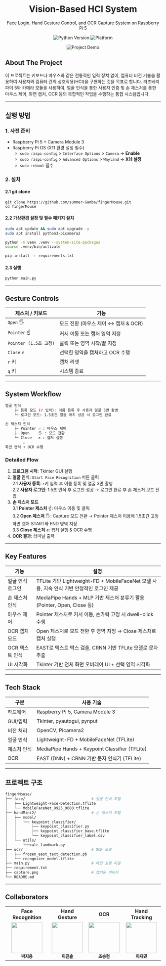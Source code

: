 <h1 align="center">Vision-Based HCI System</h1>
<p align="center">
   Face Login, Hand Gesture Control, and OCR Capture System on Raspberry Pi 5
</p>
<p align="center">
    <img src="https://img.shields.io/badge/Python-3.10+-blue?logo=python" alt="Python Version">
    <img src="https://img.shields.io/badge/Platform-Raspberry%20Pi%205-orange.svg?logo=raspberrypi" alt="Platform">
</p>

<p align="center">
  <img src="link_to_your_project_demo.gif" alt="Project Demo">
</p>

## About The Project

이 프로젝트는 키보드나 마우스와 같은 전통적인 입력 장치 없이, 컴퓨터 비전 기술을 활용하여 사용자와 컴퓨터 간의 상호작용(HCI)을 구현하는 것을 목표로 합니다. 라즈베리파이 5와 카메라 모듈을 사용하여, 얼굴 인식을 통한 사용자 인증 및 손 제스처를 통한 마우스 제어, 화면 캡처, OCR 등의 복합적인 작업을 수행하는 통합 시스템입니다.

---

## 실행 방법

### 1. 사전 준비

- Raspberry Pi 5 + Camera Module 3
- Raspberry Pi OS (X11 환경 설정 필수)
  - `sudo raspi-config` > `Interface Options` > `Camera` → **Enable**
  - `sudo raspi-config` > `Advanced Options` > `Wayland` → **X11 설정**
  - `sudo reboot` 필수

### 2. 설치

#### 2.1 git clone
```
git clone https://github.com/summer-Gamba/fingerMouse.git
cd fingerMouse
```

#### 2.2 가상환경 설정 및 필수 패키지 설치
```bash
sudo apt update && sudo apt upgrade -y
sudo apt install python3-picamera2

python -m venv .venv --system-site-packages
source .venv/bin/activate

pip install -r requirements.txt 
```


#### 2.3 실행

```bash
python main.py
```

---

## Gesture Controls

| 제스처 / 키보드         | 기능 |
|-------------------------|-------------------------------------------|
| `Open` 🖐️                | 모드 전환 (마우스 제어 ↔ 캡처 & OCR)     |
| `Pointer` ☝️           | 커서 이동 또는 캡처 영역 지정             |
| `Pointer (1.5초 고정)` | 클릭 또는 영역 시작/끝 지정              |
| `Close` ✊              | 선택한 영역을 캡처하고 OCR 수행           |
| `r` 키                 | 캡처 리셋                                 |
| `q` 키                 | 시스템 종료                               |

---


## System Workflow

```bash
얼굴 인식 
    ├─ 등록 모드 (r 입력): 이름 등록 후 사용자 얼굴 3면 촬영
    └─ 로그인 모드: 1.5초간 얼굴 매치 성공 시 로그인 완료 
        ↓
손 제스처 인식
    ├─ Pointer ☝️ : 마우스 제어
    ├─ Open    🖐️ : 모드 전환
    └─ Close   ✊ : 캡처 실행
        ↓
화면 캡처 + OCR 수행
```

### Detailed Flow
1. **프로그램 시작**: Tkinter GUI 실행
2. **얼굴 인식**: `Start Face Recognition` 버튼 클릭 <br>
    2.1 **사용자 등록**: `r`키 입력 후 이름 등록 및 얼굴 3면 촬영 <br>
    2.2 **사용자 로그인**: 1.5초 인식 후 로그인 성공 → 로그인 완료 후 손 제스처 모드 진입
3. **손 제스처 모드** <br>
    3.1 **Pointer 제스처** ☝️: 마우스 이동 및 클릭 <br>
    3.2 **Open 제스처** 🖐: Capture 모드 전환 → Pointer 제스처 이용해 1.5초간 고정하면 캡쳐 START와 END 영역 지정 <br>
    3.3 **Close 제스처** ✊: 캡처 실행 & OCR 수행
7. **OCR 결과**: 터미널 출력 

---

## Key Features

| 기능 | 설명 |
|------|------|
| 얼굴 인식 로그인 | TFLite 기반 Lightweight-FD + MobileFaceNet 모델 사용, 지속 인식 기반 안정적인 로그인 제공 |
| 손 제스처 인식 | MediaPipe Hands + MLP 기반 제스처 분류기 활용 (Pointer, Open, Close 등) |
| 마우스 제어 | Pointer 제스처로 커서 이동, 손가락 고정 시 dwell-click 수행 |
| OCR 캡처 모드 | Open 제스처로 모드 전환 후 영역 지정 → Close 제스처로 캡처 실행 |
| OCR 텍스트 인식 | EAST로 텍스트 박스 검출, CRNN 기반 TFLite 모델로 문자 추출 |
| UI 시각화 | Tkinter 기반 전체 화면 오버레이 UI + 선택 영역 시각화 |

---



## Tech Stack

| 구분 | 사용 기술 |
|------|------------|
| 하드웨어 | Raspberry Pi 5, Camera Module 3 |
| GUI/입력 | Tkinter, pyautogui, pynput |
| 비전 처리 | OpenCV, Picamera2 |
| 얼굴 인식 | Lightweight-FD + MobileFaceNet (TFLite) |
| 제스처 인식 | MediaPipe Hands + Keypoint Classifier (TFLite) |
| OCR | EAST (DNN) + CRNN 기반 문자 인식기 (TFLite) |

---

## 프로젝트 구조

```bash
fingerMouse/
├── face/                              # 얼굴 인식 모델 
│   ├── Lightweight-Face-Detection.tflite
│   └── MobileFaceNet_9925_9680.tflite
├── handMini2/                         # 손 제스처 모델
│   ├── model/      
│   │   └── keypoint_classifier/
│   │       ├── keypoint_classifier.py
│   │       ├── keypoint_classifier_base.tflite
│   │       └── keypoint_classifier_label.csv
│   └── utils/    
│       └──calc_landmark.py
├── ocr/                               # OCR 모델 
│   ├── frozen_east_text_detection.pb
│   └── recognizer_model.tflite
├── main.py                            # 메인 실행 파일
├── requirement.txt
├── capture.png                        # 캡처된 이미지
└── README.md                          
```

---



## Collaborators

<div align="center">

<table>
  <tr>
    <th>Face Recognition</th>
    <th>Hand Gesture</th>
    <th>OCR</th>
    <th>Hand Tracking</th>
  </tr>
  <tr>
    <td align="center">
      <a href="https://github.com/Bentlytrucker">
        <img src="https://github.com/Bentlytrucker.png" width="100"><br>
        <sub><b>박지용</b></sub>
      </a>
    </td>
    <td align="center">
      <a href="https://github.com/mogld">
        <img src="https://github.com/mogld.png" width="100"><br>
        <sub><b>이진솔</b></sub>
      </a>
    </td> 
    <td align="center">
      <a href="https://github.com/Phaart1224">
        <img src="https://github.com/Phaart1224.png" width="100"><br>
        <sub><b>조승현</b></sub>
      </a>
    </td>
    <td align="center">
      <a href="https://github.com/ijaemin">
        <img src="https://github.com/ijaemin.png" width="100"><br>
        <sub><b>이재민</b></sub>
      </a>
    </td>
  </tr>
</table>

</div>





